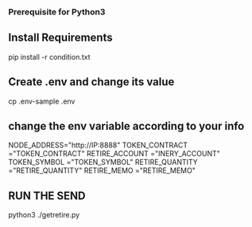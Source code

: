 ### Prerequisite for Python3 ###

## Install Requirements

pip install -r condition.txt

## Create .env and change its value

cp .env-sample .env

## change the env variable according to your info

NODE_ADDRESS="http://IP:8888"
TOKEN_CONTRACT ="TOKEN_CONTRACT"
RETIRE_ACCOUNT ="INERY_ACCOUNT"
TOKEN_SYMBOL ="TOKEN_SYMBOL"
RETIRE_QUANTITY ="RETIRE_QUANTITY"
RETIRE_MEMO ="RETIRE_MEMO"

## RUN THE SEND

python3 ./getretire.py